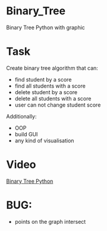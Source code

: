 # Binary_Tree
Binary Tree Python with graphic

# Task
Create binary tree algorithm that can:
- find student by a score
- find all students with a score
- delete student by a score
- delete all students with a score
- user can not change student score

Additionally:
- OOP
- build GUI
- any kind of visualisation

# Video
<p><a href="https://youtu.be/jmA-vI9McfE">Binary Tree Python<a></p>

# BUG:
- points on the graph intersect
